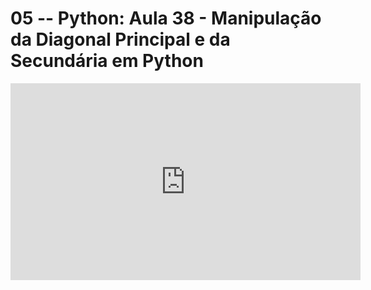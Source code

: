 # 05 -- Python: Aula 38 - Manipulação da Diagonal Principal e da Secundária em Python

<iframe 
        width="560" 
        height="315" 
        src="https://www.youtube.com/embed/Z1add2bmHH8" 
        title="YouTube video player" 
        frameborder="0" 
        allow="accelerometer; autoplay; clipboard-write; encrypted-media; gyroscope; picture-in-picture" 
        allowfullscreen
        >
</iframe>


